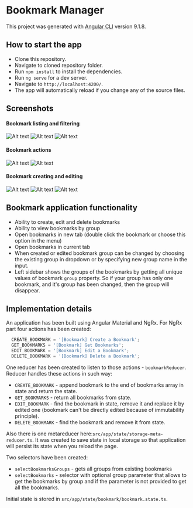 # Bookmark Manager

This project was generated with [Angular CLI](https://github.com/angular/angular-cli) version 9.1.8.

## How to start the app
- Clone this repository.
- Navigate to cloned repository folder.
- Run `npm install` to install the dependencies.
- Run `ng serve` for a dev server.
- Navigate to `http://localhost:4200/`.
- The app will automatically reload if you change any of the source files.

## Screenshots
#### Bookmark listing and filtering
![Alt text](./src/assets/Main1.png 'Main screen')
![Alt text](./src/assets/Main2.png 'Click on the bookmark')
![Alt text](./src/assets/Group.png 'Filtered by group')
#### Bookmark actions
![Alt text](./src/assets/actions.png 'Dropdown with actions')
![Alt text](./src/assets/Delete.png 'Delete confirmations')
#### Bookmark creating and editing
![Alt text](./src/assets/Add%20tooltip.png 'Add button')
![Alt text](./src/assets/Create_dialog.png 'Create dialog')
![Alt text](./src/assets/Edit_dialog.png 'Edit dialog')

## Bookmark application functionality
- Ability to create, edit and delete bookmarks
- Ability to view bookmarks by group
- Open bookmarks in new tab (double click the bookmark or choose this option in the menu)
- Open bookmarks in current tab
- When created or edited bookmark group can be changed by choosing the existing
group in dropdown or by specifying new group name in the input.
- Left sidebar shows the groups of the bookmarks by getting 
all unique values of bookmark `group` property. So if your group has only one bookmark,
and it's group has been changed, then the group will disappear.

## Implementation details
An application has been built using Angular Material and NgRx.
For NgRx part four actions has been created:
```js
  CREATE_BOOKMARK = '[Bookmark] Create a Bookmark';
  GET_BOOKMARKS = '[Bookmark] Get Bookmarks';
  EDIT_BOOKMARK = '[Bookmark] Edit a Bookmark';
  DELETE_BOOKMARK = '[Bookmark] Delete a Bookmark';
```

One reducer has been created to listen to those actions - `bookmarkReducer`.
Reducer handles these actions in such way:

- `CREATE_BOOKMARK` - append bookmark to the end of bookmarks array in state and return the state.
- `GET_BOOKMARKS` - return all bookmarks from state.
- `EDIT_BOOKMARK` - find the bookmark in state, remove it and replace it by edited one (bookmark can't be directly edited because of immutability principle).
- `DELETE_BOOKMARK` - find the bookmark and remove it from state.

Also there is one metareducer here:`src/app/state/storage-meta-reducer.ts`. It was created to save state in local storage so that application will persist its state
when you reload the page. 

Two selectors have been created:
- `selectBookmarksGroups` - gets all groups from existing bookmarks
- `selectBookmarks` - selector with optional group parameter that allows to get the bookmarks by group and if the parameter is not provided to get all the bookmarks.

Initial state is stored in `src/app/state/bookmark/bookmark.state.ts`.
